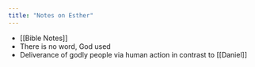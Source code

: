 ```yaml
---
title: "Notes on Esther"
---
```


- [[Bible Notes]]
- There is no word, God used
- Deliverance of godly people via human action in contrast to [[Daniel]]